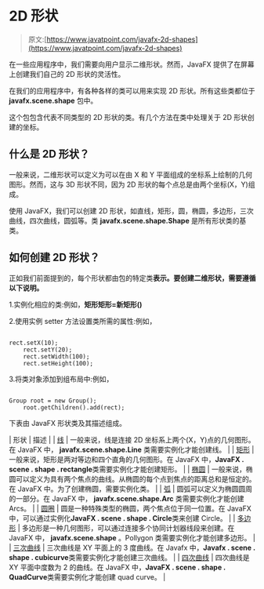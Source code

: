 # 2D 形状

> 原文:[https://www.javatpoint.com/javafx-2d-shapes](https://www.javatpoint.com/javafx-2d-shapes)

在一些应用程序中，我们需要向用户显示二维形状。然而，JavaFX 提供了在屏幕上创建我们自己的 2D 形状的灵活性。

在我们的应用程序中，有各种各样的类可以用来实现 2D 形状。所有这些类都位于 **javafx.scene.shape** 包中。

这个包包含代表不同类型的 2D 形状的类。有几个方法在类中处理关于 2D 形状创建的坐标。

## 什么是 2D 形状？

一般来说，二维形状可以定义为可以在由 X 和 Y 平面组成的坐标系上绘制的几何图形。然而，这与 3D 形状不同，因为 2D 形状的每个点总是由两个坐标(X，Y)组成。

使用 JavaFX，我们可以创建 2D 形状，如直线，矩形，圆，椭圆，多边形，三次曲线，四次曲线，圆弧等。类 **javafx.scene.shape.Shape** 是所有形状类的基类。

## 如何创建 2D 形状？

正如我们前面提到的，每个形状都由包的特定类**表示。要创建二维形状，需要遵循以下说明。**

1.实例化相应的类:例如，**矩形矩形=新矩形()**

2.使用实例 setter 方法设置类所需的属性:例如，

```

rect.setX(10);
	rect.setY(20); 
	rect.setWidth(100);
	rect.setHeight(100);

```

3.将类对象添加到组布局中:例如，

```

Group root = new Group(); 
	root.getChildren().add(rect);

```

下表由 JavaFX 形状类及其描述组成。

| 形状 | 描述 |
| [线](javafx-line) | 一般来说，线是连接 2D 坐标系上两个(X，Y)点的几何图形。在 JavaFX 中， **javafx.scene.shape.Line** 类需要实例化才能创建线。 |
| [矩形](javafx-rectangle) | 一般来说，矩形是两对等边和四个直角的几何图形。在 JavaFX 中，**JavaFX . scene . shape . rectangle**类需要实例化才能创建矩形。 |
| [椭圆](javafx-ellipse) | 一般来说，椭圆可以定义为具有两个焦点的曲线。从椭圆的每个点到焦点的距离总和是恒定的。在 JavaFX 中。为了创建椭圆，需要实例化类。 |
| [弧](javafx-arc) | 圆弧可以定义为椭圆圆周的一部分。在 JavaFX 中， **javafx.scene.shape.Arc** 类需要实例化才能创建 Arcs。 |
| [圆圈](javafx-circle) | 圆是一种特殊类型的椭圆，两个焦点位于同一位置。在 JavaFX 中，可以通过实例化**JavaFX . scene . shape . Circle**类来创建 Circle。 |
| [多边形](javafx-polygons) | 多边形是一种几何图形，可以通过连接多个协同计划器线段来创建。在 JavaFX 中， **javafx.scene.shape** 。Pollygon 类需要实例化才能创建多边形。 |
| [三次曲线](javafx-cubic-curve) | 三次曲线是 XY 平面上的 3 度曲线。在 Javafx 中，**Javafx . scene . shape . cubicurve**类需要实例化才能创建三次曲线。 |
| [四次曲线](javafx-quad-curve) | 四次曲线是 XY 平面中度数为 2 的曲线。在 JavaFX 中，**JavaFX . scene . shape . QuadCurve**类需要实例化才能创建 quad curve。 |